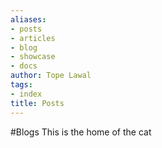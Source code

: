 ```yaml
---
aliases:
- posts
- articles
- blog
- showcase
- docs
author: Tope Lawal
tags:
- index
title: Posts
---
```

#Blogs
This is the home of the cat